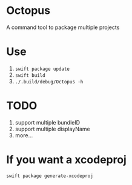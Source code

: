 # Octopus
A command tool to package multiple projects

# Use
1. `swift package update`
2. `swift build`
3. `./.build/debug/Octopus -h`

# TODO
1. support multiple bundleID
2. support multiple displayName
3. more...

# If you want a xcodeproj
`swift package generate-xcodeproj`
